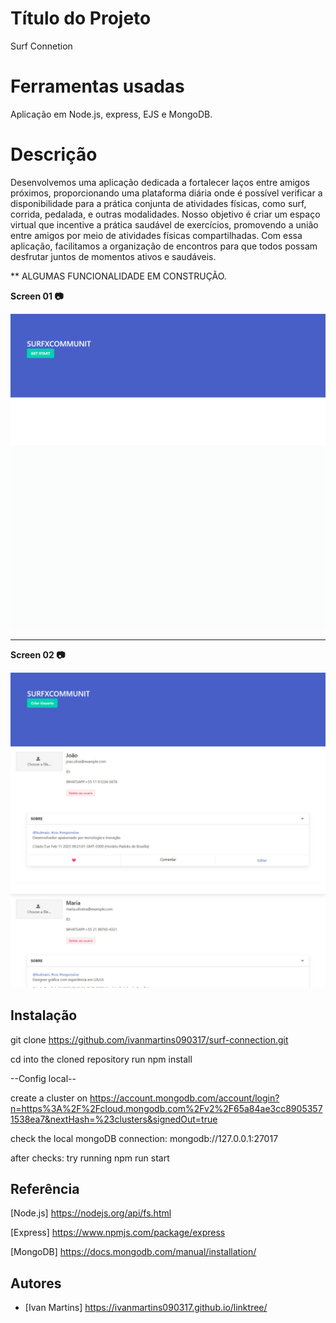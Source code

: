 # Título do Projeto

Surf Connetion

# Ferramentas usadas

Aplicação em Node.js, express, EJS e MongoDB.

# Descrição

Desenvolvemos uma aplicação dedicada a fortalecer laços entre amigos próximos, proporcionando uma plataforma diária onde é possível verificar a disponibilidade para a prática conjunta de atividades físicas, como surf, corrida, pedalada, e outras modalidades. Nosso objetivo é criar um espaço virtual que incentive a prática saudável de exercícios, promovendo a união entre amigos por meio de atividades físicas compartilhadas. Com essa aplicação, facilitamos a organização de encontros para que todos possam desfrutar juntos de momentos ativos e saudáveis.

\*\* ALGUMAS FUNCIONALIDADE EM CONSTRUÇÃO.

**Screen 01 📷**

![alt text](./src/assets/capa-projeto-01.png)

---

**Screen 02 📷**

![alt text](./src/assets/capa-projeto-02.png)

## Instalação

git clone https://github.com/ivanmartins090317/surf-connection.git

cd into the cloned repository run
npm install

--Config local--

create a cluster on https://account.mongodb.com/account/login?n=https%3A%2F%2Fcloud.mongodb.com%2Fv2%2F65a84ae3cc89053571538ea7&nextHash=%23clusters&signedOut=true

check the local mongoDB connection:
mongodb://127.0.0.1:27017

after checks:
try running npm run start

## Referência

[Node.js] https://nodejs.org/api/fs.html

[Express] https://www.npmjs.com/package/express

[MongoDB] https://docs.mongodb.com/manual/installation/

## Autores

- [Ivan Martins] https://ivanmartins090317.github.io/linktree/
